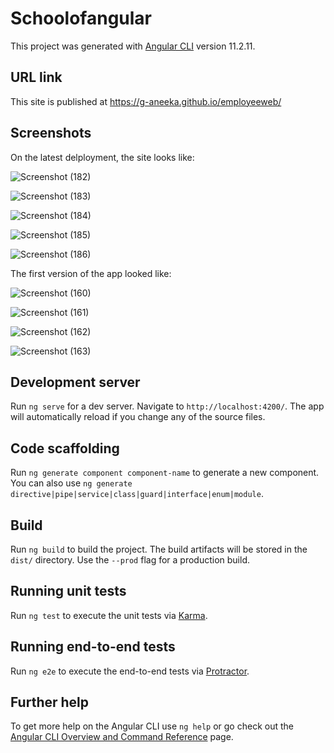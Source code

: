 # Schoolofangular

This project was generated with [Angular CLI](https://github.com/angular/angular-cli) version 11.2.11.

## URL link

This site is published at https://g-aneeka.github.io/employeeweb/

## Screenshots

On the latest delployment, the site looks like:

![Screenshot (182)](https://user-images.githubusercontent.com/56719045/118689074-491e7b80-b824-11eb-8ff5-3719e3ccaf2c.png)

![Screenshot (183)](https://user-images.githubusercontent.com/56719045/118689161-589dc480-b824-11eb-92d6-db623204e430.png)

![Screenshot (184)](https://user-images.githubusercontent.com/56719045/118689245-69e6d100-b824-11eb-91ec-be9f3c004014.png)

![Screenshot (185)](https://user-images.githubusercontent.com/56719045/118689280-6fdcb200-b824-11eb-88cb-190cc6e92fa2.png)

![Screenshot (186)](https://user-images.githubusercontent.com/56719045/118689325-7c610a80-b824-11eb-99e8-920ecfbc9879.png)


The first version of the app looked like:

![Screenshot (160)](https://user-images.githubusercontent.com/56719045/117357582-c23bdb80-aed2-11eb-964d-aff1c9f81509.png)

![Screenshot (161)](https://user-images.githubusercontent.com/56719045/117357613-cb2cad00-aed2-11eb-9bac-3b92b47182a0.png)

![Screenshot (162)](https://user-images.githubusercontent.com/56719045/117357642-d2ec5180-aed2-11eb-91f3-e70a536d2332.png)

![Screenshot (163)](https://user-images.githubusercontent.com/56719045/117357654-d5e74200-aed2-11eb-80fd-58087ec2a09f.png)


## Development server

Run `ng serve` for a dev server. Navigate to `http://localhost:4200/`. The app will automatically reload if you change any of the source files.

## Code scaffolding

Run `ng generate component component-name` to generate a new component. You can also use `ng generate directive|pipe|service|class|guard|interface|enum|module`.

## Build

Run `ng build` to build the project. The build artifacts will be stored in the `dist/` directory. Use the `--prod` flag for a production build.

## Running unit tests

Run `ng test` to execute the unit tests via [Karma](https://karma-runner.github.io).

## Running end-to-end tests

Run `ng e2e` to execute the end-to-end tests via [Protractor](http://www.protractortest.org/).

## Further help

To get more help on the Angular CLI use `ng help` or go check out the [Angular CLI Overview and Command Reference](https://angular.io/cli) page.
